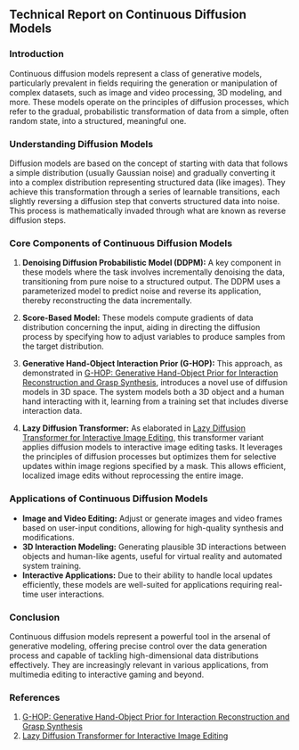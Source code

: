 ## Technical Report on Continuous Diffusion Models

### Introduction
Continuous diffusion models represent a class of generative models, particularly prevalent in fields requiring the generation or manipulation of complex datasets, such as image and video processing, 3D modeling, and more. These models operate on the principles of diffusion processes, which refer to the gradual, probabilistic transformation of data from a simple, often random state, into a structured, meaningful one.

### Understanding Diffusion Models
Diffusion models are based on the concept of starting with data that follows a simple distribution (usually Gaussian noise) and gradually converting it into a complex distribution representing structured data (like images). They achieve this transformation through a series of learnable transitions, each slightly reversing a diffusion step that converts structured data into noise. This process is mathematically invaded through what are known as reverse diffusion steps.

### Core Components of Continuous Diffusion Models
1. **Denoising Diffusion Probabilistic Model (DDPM):** A key component in these models where the task involves incrementally denoising the data, transitioning from pure noise to a structured output. The DDPM uses a parameterized model to predict noise and reverse its application, thereby reconstructing the data incrementally.

2. **Score-Based Model:** These models compute gradients of data distribution concerning the input, aiding in directing the diffusion process by specifying how to adjust variables to produce samples from the target distribution.

3. **Generative Hand-Object Interaction Prior (G-HOP):** This approach, as demonstrated in [G-HOP: Generative Hand-Object Prior for Interaction Reconstruction and Grasp Synthesis](http://arxiv.org/pdf/2404.12383v1), introduces a novel use of diffusion models in 3D space. The system models both a 3D object and a human hand interacting with it, learning from a training set that includes diverse interaction data.

4. **Lazy Diffusion Transformer:** As elaborated in [Lazy Diffusion Transformer for Interactive Image Editing](http://arxiv.org/pdf/2404.12382v1), this transformer variant applies diffusion models to interactive image editing tasks. It leverages the principles of diffusion processes but optimizes them for selective updates within image regions specified by a mask. This allows efficient, localized image edits without reprocessing the entire image.

### Applications of Continuous Diffusion Models
- **Image and Video Editing:** Adjust or generate images and video frames based on user-input conditions, allowing for high-quality synthesis and modifications.
- **3D Interaction Modeling:** Generating plausible 3D interactions between objects and human-like agents, useful for virtual reality and automated system training.
- **Interactive Applications:** Due to their ability to handle local updates efficiently, these models are well-suited for applications requiring real-time user interactions.

### Conclusion
Continuous diffusion models represent a powerful tool in the arsenal of generative modeling, offering precise control over the data generation process and capable of tackling high-dimensional data distributions effectively. They are increasingly relevant in various applications, from multimedia editing to interactive gaming and beyond.

### References
1. [G-HOP: Generative Hand-Object Prior for Interaction Reconstruction and Grasp Synthesis](http://arxiv.org/pdf/2404.12383v1)
2. [Lazy Diffusion Transformer for Interactive Image Editing](http://arxiv.org/pdf/2404.12382v1)
